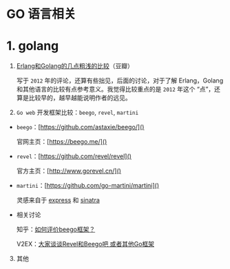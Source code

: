 
GO 语言相关
=============

# 1. golang

1. [Erlang和Golang的几点粗浅的比较](https://www.douban.com/note/233256219/)（豆瓣）

    写于 `2012` 年的评论，还算有些拙见，后面的讨论，对于了解 Erlang，Golang 和其他语言的比较有点参考意义。我觉得比较重点的是 `2012` 年这个 “点”，还算是比较早的，越早越能说明作者的远见。

2. `Go web` 开发框架比较：`beego`, `revel`, `martini`

* `beego`：[https://github.com/astaxie/beego/]()

    官网主页：[https://beego.me/]()

* `revel`：[https://github.com/revel/revel]()

    官方主页：[http://www.gorevel.cn/]()

* `martini`：[https://github.com/go-martini/martini]()

    灵感来自于 [express](https://github.com/expressjs/express) 和 [sinatra](https://github.com/sinatra/sinatra)

* 相关讨论

    知乎：[如何评价beego框架？](https://www.zhihu.com/question/29468239?sort=created)

    V2EX：[大家谈谈Revel和Beego吧 或者其他Go框架](https://www.v2ex.com/t/89374)

3. 其他

